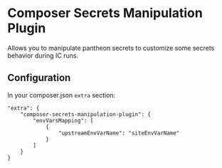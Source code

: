 Composer Secrets Manipulation Plugin
========================

Allows you to manipulate pantheon secrets to customize some secrets behavior during IC runs.

## Configuration

In your composer.json `extra` section:

```
"extra": {
    "composer-secrets-manipulation-plugin": {
        "envVarsMapping": [
            {
                "upstreamEnvVarName": "siteEnvVarName"
            }
        ]
    }
}
```

